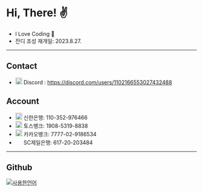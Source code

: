 # Hi, There! ✌️
- I Love Coding 💛
- 잔디 조성 재개일: 2023.8.27.

---

## Contact
- <img src="https://discord.com/assets/847541504914fd33810e70a0ea73177e.ico" width="18px" height="18px"> Discord : https://discord.com/users/1102166553027432488

## Account
- <img src="https://image.shinhan.com/favicon.ico" width="18px" height="18px"> 신한은행: 110-352-976466
- <img src="https://toss.im/favicon.ico" width="18px" height="18px"> 토스뱅크: 1908-5319-8838
- <img src="https://kakaobank.com/static/images/m/main/img-mweb-ico-3@2x.png" width="18px" height="18px"> 카카오뱅크: 7777-02-9186534
- <img src="https://www.standardchartered.co.kr/np/assets/images/kr/base/sc_logo_mb.png" width="13px" height="18px" style="margin-right: 5px"> SC제일은행: 617-20-203484

---

## Github
[![사용한언어](https://github-readme-stats.vercel.app/api/top-langs/?username=yejunho10&langs_count=5&theme=transparent)](https://github.com/yejunho10)

